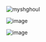 <p align="left"> <img src="https://komarev.com/ghpvc/?username=myshghoul&label=%20bunnies&color=0e75b6&style=flat" alt="myshghoul" /> </p>

![image](https://github.com/user-attachments/assets/acacda71-1974-43e8-abe3-8924b2a4a282)

![image](https://github.com/user-attachments/assets/b30f3053-3699-4170-9c94-1e58f1ce858d)
